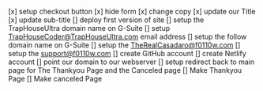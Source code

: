 [x] setup checkout button
[x] hide form
[x] change copy
[x] update our Title
[x] update sub-title
[] deploy first version of site
    [] setup the TrapHouseUltra domain name on G-Suite
    [] setup TrapHouseCoder@TrapHouseUltra.com email address
    [] setup the follow domain name on G-Suite
    [] setup the TheRealCasadaro@f0110w.com
    [] setup the support@f0110w.com
    [] create GitHub account
    [] create Netlify account
[] point our domain to our webserver
[] setup redirect back to main page for The Thankyou Page and the Canceled page
[] Make Thankyou Page
[] Make canceled Page